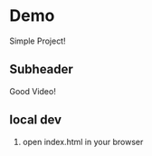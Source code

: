 # Demo

Simple Project!

 ## Subheader

 Good Video!

 ## local dev

 1. open index.html in your browser
 